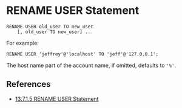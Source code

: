 # RENAME USER Statement

```
RENAME USER old_user TO new_user
    [, old_user TO new_user] ...
```
For example:
```
RENAME USER 'jeffrey'@'localhost' TO 'jeff'@'127.0.0.1';
```
The host name part of the account name, if omitted, defaults to `'%'`.

## References
- [13.7.1.5 RENAME USER Statement](https://dev.mysql.com/doc/refman/5.6/en/rename-user.html)